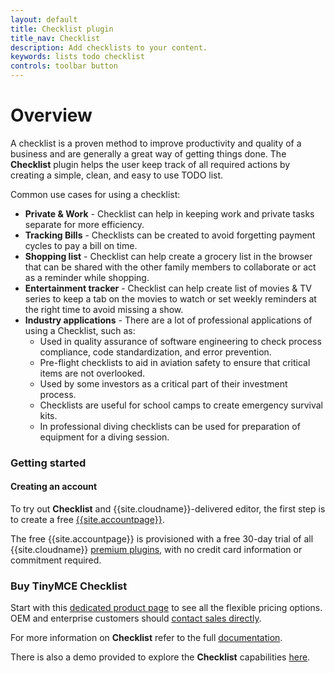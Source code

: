 ```yaml
---
layout: default
title: Checklist plugin
title_nav: Checklist
description: Add checklists to your content.
keywords: lists todo checklist
controls: toolbar button
---
```


# Overview

A checklist is a proven method to improve productivity and quality of a business and are generally a great way of getting things done. The **Checklist** plugin helps the user keep track of all required actions by creating a simple, clean, and easy to use TODO list.

Common use cases for using a checklist:

*   **Private & Work** - Checklist can help in keeping work and private tasks separate for more efficiency.
*   **Tracking Bills** - Checklists can be created to avoid forgetting payment cycles to pay a bill on time.
*   **Shopping list** - Checklist can help create a grocery list in the browser that can be shared with the other family members to collaborate or act as a reminder while shopping.
*   **Entertainment tracker** - Checklist can help create list of movies & TV series to keep a tab on the movies to watch or set weekly reminders at the right time to avoid missing a show.
*   **Industry applications** - There are a lot of professional applications of using a Checklist, such as:
    *   Used in quality assurance of software engineering to check process compliance, code standardization, and error prevention.
    *   Pre-flight checklists to aid in aviation safety to ensure that critical items are not overlooked.
    *   Used by some investors as a critical part of their investment process.
    *   Checklists are useful for school camps to create emergency survival kits.
    *   In professional diving checklists can be used for preparation of equipment for a diving session.


### Getting started

#### Creating an account

To try out **Checklist** and {{site.cloudname}}-delivered editor, the first step is to create a free [{{site.accountpage}}](https://www.tiny.cloud/download/).

The free {{site.accountpage}} is provisioned with a free 30-day trial of all {{site.cloudname}} [premium plugins](https://apps.tiny.cloud/product-category/tiny-cloud-extensions/), with no credit card information or commitment required.


### Buy TinyMCE Checklist

Start with this [dedicated product page](https://apps.tiny.cloud/products/checklist/) to see all the flexible pricing options. OEM and enterprise customers should [contact sales directly](https://www.tiny.cloud/contact/).

For more information on **Checklist** refer to the full [documentation]({{site.baseurl}}/plugins/checklist/).

There is also a demo provided to explore the **Checklist** capabilities [here]({{site.baseurl}}/demo/checklist/).
